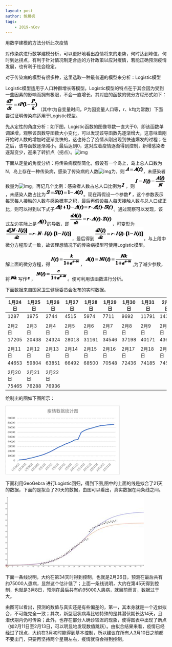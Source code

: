 ```yaml
---
layout: post
author: 鲍晨枫
tags: 
    - 2019-nCov
---
```

用数学建模的方法分析此次疫情

  对传染病进行数学建模分析，可以更好地看出疫情将来的走势，何时达到峰值，何时到达拐点，有利于针对情况制定合适的方针政策以应对疫情，若能正确预测疫情发展，也有利于社会稳定。

  对于传染病的模型有很多种，这里选取一种最普遍的模型来分析：Logistic模型

  Logistic模型适用于人口种群增长等模型。Logistic模型的特点在于其会因为受到一些因素的影响而拥有极限，不会一直增长。其对应的函数的微分方程形式如下：![img](/img/clip_image002&#32;(2).gif)（其中t为自变量时间，P为因变量人口等，r、k均为常数）下面尝试证明传染病适用于Logistic模型。

  先从定性的角度分析：如下图，Logistic函数的图像导数一直大于0，即该函数单调递增，观察该函数导函数大小变化，可以发现该导函数先逐渐增大，这意味着刚开始时人数的增加时逐渐变快的，这也符合了疫情从刚出现到快速爆发的过程；在之后，该导函数逐渐减小，最后达到0，这对应着疫情逐渐得到控制，新增感染者逐渐变少，迎来了转折点（拐点）。![img](/img/clip_image004&#clip_image004&#32;(2).gif)

  下面从定量的角度分析：将传染病模型简化，假设有一个岛上，岛上总人口数为N，岛上存在一种传染病，感染了传染病的人数![img](/img/clip_image006&#clip_image006&#32;(2).gif)为，则![img](/img/clip_image008.gif)，未感染者数量为![img](/img/clip_image010&#clip_image010&#32;(2).gif)。再记几个比例：感染者人数占总人口比例为![img](/img/clip_image012.gif)，则![img](/img/clip_image014.gif)，未感染人数占比为![img](/img/clip_image016.gif)。现在再假设一个参数![img](/img/clip_image018.gif)，这个参数表示每天每人接触的人数与感染概率之积，最后再假设每人每天接触人数与总人口成正比，则可以得到以下式子![img](/img/clip_image020.gif)。通过观察可以发现，该式左边实际上是![img](/img/clip_image022.gif)的导数，即![img](/img/clip_image024.gif)，可变形为![img](/img/clip_image026.gif)，最后得到![img](/img/clip_image028.gif)，与上段中微分方程形式一致，故该理想情况下的传染病模型可使用Logistic模型。

  解上面的微分方程，得![img](/img/clip_image030.gif)，![img](/img/clip_image032.gif),为了减少参数，将![img](/img/clip_image034.gif)写作![img](/img/clip_image036.gif)，![img](/img/clip_image038.gif)。便可利用该函数进行分析。

 下面数据来自国家卫生健康委员会发布的实时数据。

| 1月24日 | 1月25日 | 1月26日 | 1月27日 | 1月28日 | 1月29日 | 1月30日 | 1月31日 | 2月1日  |
| ------- | ------- | ------- | ------- | ------- | ------- | ------- | ------- | ------- |
| 1287    | 1975    | 2744    | 4515    | 5974    | 7711    | 9692    | 11791   | 14380   |
|         |         |         |         |         |         |         |         |         |
| 2月2日  | 2月3日  | 2月4日  | 2月5日  | 2月6日  | 2月7日  | 2月8日  | 2月9日  | 2月10日 |
| 17205   | 20438   | 24324   | 28018   | 31161   | 34546   | 37198   | 40171   | 43638   |
|         |         |         |         |         |         |         |         |         |
| 2月11日 | 2月12日 | 2月13日 | 2月14日 | 2月15日 | 2月16日 | 2月17日 | 2月18日 | 2月19日 |
| 44653   | 59804   | 63851   | 66492   | 68500   | 70548   | 72436   | 74185   | 74576   |
|         |         |         |         |         |         |         |         |         |
| 2月20日 | 2月21日 | 2月22日 |         |         |         |         |         |         |
| 75465   | 76288   | 76936   |         |         |         |         |         |         |

绘制出的图如下图所示：

![img](/img/clip_image040.gif)

下面利用GeoGebra 进行Logistic回归，得到下图,图中的上面的线是拟合了21天的数据，下面的是拟合了20天的数据，由图可以看出，真实数据在两条线之间。

![img](/img/clip_image042.jpg)

下面一条线说明，大约在第34天时得到控制，也就是2月26日，预测在最后共有约75000人患病，显然这个估计低了；上面一条线说明，大约在第45天得到控制，也就是3月8日，预测在最后共有约95000人患病，就目前而言，数据过于大。

由图可以看出，预测的数值与真实还是有些偏差的，第一，其本身就是一个近似拟合，不可能完全一致；其次，新型冠状病毒比较特殊的是其潜伏期长达14天，且潜伏期内仍可传染；此外，也存在部分人确诊较迟的现象，使得图表中出现了断点（如2月11日至2月13日，可以明显地发现数值跳跃）。由拟合结果来看，疫情已经经过了拐点，大约在3月初时能得到基本控制，所以建议在所有人3月10日之前都不要出门，只要再坚持两个星期左右，疫情就将会得到控制。

 

 

 

 